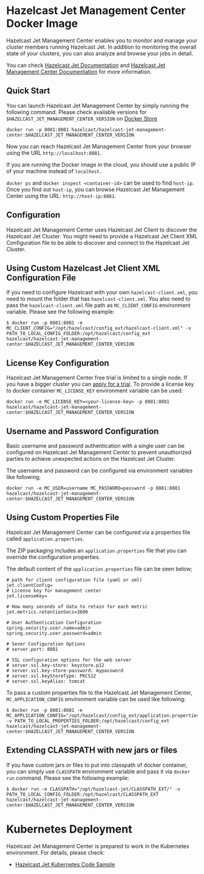 # Hazelcast Jet Management Center Docker Image

Hazelcast Jet Management Center enables you to monitor and manage your
cluster members running Hazelcast Jet. In addition to monitoring the
overall state of your clusters, you can also analyze and browse your
jobs in detail.

You can check 
[Hazelcast Jet Documentation](https://jet-start.sh/docs/next/get-started/intro)
and [Hazelcast Jet Management Center Documentation](https://jet-start.sh/docs/enterprise/management-center) for more 
information.

## Quick Start

You can launch Hazelcast Jet Management Center by simply running the
following command. Please check available versions for 
`$HAZELCAST_JET_MANAGEMENT_CENTER_VERSION` on 
[Docker Store](https://store.docker.com/community/images/hazelcast/hazelcast-jet-management-center/tags)

```
docker run -p 8081:8081 hazelcast/hazelcast-jet-management-center:$HAZELCAST_JET_MANAGEMENT_CENTER_VERSION
```

Now you can reach Hazelcast Jet Management Center from your browser
using the URL `http://localhost:8081`. 

If you are running the Docker image in the cloud, you should use a
public IP of your machine instead of `localhost`. 

`docker ps` and `docker inspect <container-id>` can be used to find
`host-ip`. Once you find out `host-ip`, you can browse Hazelcast Jet
Management Center using the URL: `http://host-ip:8081`.

## Configuration

Hazelcast Jet Management Center uses Hazelcast Jet Client to discover
the Hazelcast Jet Cluster. You might need to provide a Hazelcast Jet
Client XML Configuration file to be able to discover and connect to the
Hazelcast Jet Cluster.

## Using Custom Hazelcast Jet Client XML Configuration File

If you need to configure Hazelcast with your own `hazelcast-client.xml`,
you need to mount the folder that has `hazelcast-client.xml`. You also
need to pass the `hazelcast-client.xml` file path as `MC_CLIENT_CONFIG`
environment variable. Please see the following example:

```
$ docker run -p 8081:8081 -e MC_CLIENT_CONFIG="/opt/hazelcast/config_ext/hazelcast-client.xml" -v PATH_TO_LOCAL_CONFIG_FOLDER:/opt/hazelcast/config_ext hazelcast/hazelcast-jet-management-center:$HAZELCAST_JET_MANAGEMENT_CENTER_VERSION
```

## License Key Configuration

Hazelcast Jet Management Center free trial is limited to a single node.
If you have a bigger cluster you can 
[apply for a trial](https://hazelcast.com/hazelcast-enterprise-download/).
To provide a license key to docker container `MC_LICENSE_KEY`
environment variable can be used:

```
docker run -e MC_LICENSE_KEY=<your-license-key> -p 8081:8081 hazelcast/hazelcast-jet-management-center:$HAZELCAST_JET_MANAGEMENT_CENTER_VERSION
```

## Username and Password Configuration

Basic username and password authentication with a single user can be
configured on Hazelcast Jet Management Center to prevent unauthorized
parties to achieve unexpected actions on the Hazelcast Jet Cluster.

The username and password can be configured via environment variables
like following;

```
docker run -e MC_USER=username MC_PASSWORD=password -p 8081:8081 hazelcast/hazelcast-jet-management-center:$HAZELCAST_JET_MANAGEMENT_CENTER_VERSION
```

## Using Custom Properties File

Hazelcast Jet Management Center can be configured via a properties file
called `application.properties`.

The ZIP packaging includes an `application.properties` file that you
can override the configuration properties.

The default content of the `application.properties` file can be seen
below;

```properties
# path for client configuration file (yaml or xml)
jet.clientConfig=
# License key for management center
jet.licenseKey=

# How many seconds of data to retain for each metric
jet.metrics.retentionSecs=3600

# User Authentication Configuration
spring.security.user.name=admin
spring.security.user.password=admin

# Sever Configuration Options
# server.port: 8081

# SSL configuration options for the web server
# server.ssl.key-store: keystore.p12
# server.ssl.key-store-password: mypassword
# server.ssl.keyStoreType: PKCS12
# server.ssl.keyAlias: tomcat
```

To pass a custom properties file to the Hazelcast Jet Management Center,
`MC_APPLICATION_CONFIG` environment variable can be used like following:

```
$ docker run -p 8081:8081 -e MC_APPLICATION_CONFIG="/opt/hazelcast/config_ext/application.properties" -v PATH_TO_LOCAL_PROPERTIES_FOLDER:/opt/hazelcast/config_ext hazelcast/hazelcast-jet-management-center:$HAZELCAST_JET_MANAGEMENT_CENTER_VERSION
```

## Extending CLASSPATH with new jars or files

If you have custom jars or files to put into classpath of docker
container, you can simply use `CLASSPATH` environment variable and pass
it via `docker run` command. Please see the following example:

```
$ docker run -e CLASSPATH="/opt/hazelcast-jet/CLASSPATH_EXT/" -v PATH_TO_LOCAL_CONFIG_FOLDER:/opt/hazelcast/CLASSPATH_EXT hazelcast/hazelcast-jet-management-center:$HAZELCAST_JET_MANAGEMENT_CENTER_VERSION
```

# Kubernetes Deployment

Hazelcast Jet Management Center is prepared to work in the Kubernetes
environment. For details, please check:

* [Hazelcast Jet Kubernetes Code Sample](https://github.com/hazelcast/hazelcast-jet-docker/blob/master/examples/kubernetes)

